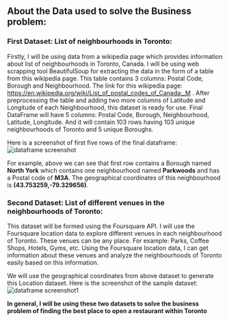 ## About the Data used to solve the Business problem:

### First Dataset: List of neighbourhoods in Toronto:

Firstly, I will be using data from a wikipedia page which provides information about list of neighbourhoods in Toronto, Canada. I will be using web scrapping tool BeautifulSoup for extracting the data in the form of a table from this wikipedia page.
This table contains 3 columns: Postal Code, Borough and Neighbourhood.
The link for this wikipedia page: https://en.wikipedia.org/wiki/List_of_postal_codes_of_Canada:_M .
After preprocessing the table and adding two more columns of Latitude and Longitude of each Neighbourhood, this dataset is ready for use. 
Final DataFrame will have 5 columns: Postal Code, Borough, Neighbourhood, Latitude, Longitude.
And it will contain 103 rows having 103 unique neighbourhoods of Toronto and 5 unique Boroughs.

Here is a screenshot of first five rows of the final dataframe:
![dataframe screenshot](https://github.com/akshatsinghal92/Coursera_Capstone/blob/master/Images/df_1.JPG)

For example, above we can see that first row contains a Borough named **North York** which contains one neighbourhood named **Parkwoods** and has a Postal code of **M3A**. The geographical coordinates of this neighbourhood is **(43.753259,-79.329656)**.

### Second Dataset: List of different venues in the neighbourhoods of Toronto:

This dataset will be formed using the Foursquare API. I will use the Foursquare location data to explore different venues in each neighbourhood of Toronto.
These venues can be any place. For example: Parks, Coffee Shops, Hotels, Gyms, etc. 
Using the Foursquare location data, I can get information about these venues and analyze the neighbourhoods of Toronto easily based on this information.

We will use the geographical coordinates from above dataset to generate this Location dataset.
Here is the screenshot of the sample dataset:
![dataframe screenshot1](https://github.com/akshatsinghal92/Coursera_Capstone/blob/master/Images/df_2.JPG)



**In general, I will be using these two datasets to solve the business problem of finding the best place to open a restaurant within Toronto**
